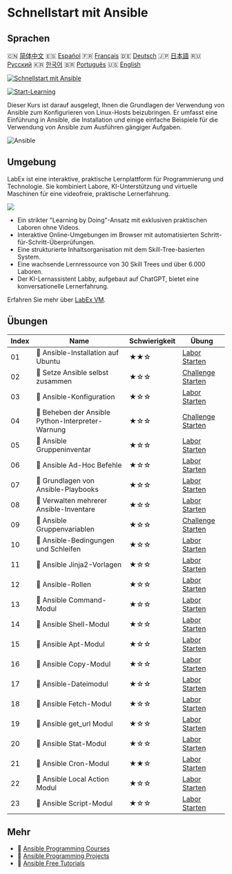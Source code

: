 # Schnellstart mit Ansible

## Sprachen

🇨🇳 [简体中文](README_zh.md) 🇪🇸 [Español](README_es.md) 🇫🇷 [Français](README_fr.md) 🇩🇪 [Deutsch](README_de.md) 🇯🇵 [日本語](README_ja.md) 🇷🇺 [Русский](README_ru.md) 🇰🇷 [한국어](README_ko.md) 🇧🇷 [Português](README_pt.md) 🇺🇸 [English](README.md) 

[![Schnellstart mit Ansible](https://cover-creator.labex.io/quick-start-with-ansible.png?lang=de)](https://labex.io/de/courses/quick-start-with-ansible)

[![Start-Learning](https://img.shields.io/badge/Start-Learning-whitesmoke?style=for-the-badge)](https://labex.io/de/courses/quick-start-with-ansible)

Dieser Kurs ist darauf ausgelegt, Ihnen die Grundlagen der Verwendung von Ansible zum Konfigurieren von Linux-Hosts beizubringen. Er umfasst eine Einführung in Ansible, die Installation und einige einfache Beispiele für die Verwendung von Ansible zum Ausführen gängiger Aufgaben.

![Ansible](https://img.shields.io/badge/Ansible-whitesmoke?style=for-the-badge&logo=ansible)


## Umgebung

LabEx ist eine interaktive, praktische Lernplattform für Programmierung und Technologie. Sie kombiniert Labore, KI-Unterstützung und virtuelle Maschinen für eine videofreie, praktische Lernerfahrung.

![](https://tutorial-screenshot.getvm.io/images/vm-1725247253.png)

- Ein strikter "Learning by Doing"-Ansatz mit exklusiven praktischen Laboren ohne Videos.
- Interaktive Online-Umgebungen im Browser mit automatisierten Schritt-für-Schritt-Überprüfungen.
- Eine strukturierte Inhaltsorganisation mit dem Skill-Tree-basierten System.
- Eine wachsende Lernressource von 30 Skill Trees und über 6.000 Laboren.
- Der KI-Lernassistent Labby, aufgebaut auf ChatGPT, bietet eine konversationelle Lernerfahrung.

Erfahren Sie mehr über [LabEx VM](https://support.labex.io/using-labex/virtual-machine).

## Übungen

|   Index | Name                                              | Schwierigkeit   | Übung                                                                                                                                     |
|---------|---------------------------------------------------|-----------------|-------------------------------------------------------------------------------------------------------------------------------------------|
|      01 | 📖 Ansible-Installation auf Ubuntu                | ★★☆             | <a target='_blank' href='https://labex.io/de/tutorials/ansible-ansible-installation-on-ubuntu-67172'>Labor Starten</a>                    |
|      02 | 🎯 Setze Ansible selbst zusammen                  | ★☆☆             | <a target='_blank' href='https://labex.io/de/tutorials/ansible-setup-ansible-by-yourself-390383'>Challenge Starten</a>                    |
|      03 | 📖 Ansible-Konfiguration                          | ★☆☆             | <a target='_blank' href='https://labex.io/de/tutorials/ansible-ansible-configuration-390437'>Labor Starten</a>                            |
|      04 | 🎯 Beheben der Ansible Python-Interpreter-Warnung | ★☆☆             | <a target='_blank' href='https://labex.io/de/tutorials/ansible-resolving-ansible-python-interpreter-warning-390490'>Challenge Starten</a> |
|      05 | 📖 Ansible Gruppeninventar                        | ★☆☆             | <a target='_blank' href='https://labex.io/de/tutorials/ansible-ansible-groups-inventory-290160'>Labor Starten</a>                         |
|      06 | 📖 Ansible Ad-Hoc Befehle                         | ★☆☆             | <a target='_blank' href='https://labex.io/de/tutorials/ansible-ansible-ad-hoc-commands-390441'>Labor Starten</a>                          |
|      07 | 📖 Grundlagen von Ansible-Playbooks               | ★☆☆             | <a target='_blank' href='https://labex.io/de/tutorials/ansible-ansible-playbook-basics-390426'>Labor Starten</a>                          |
|      08 | 📖 Verwalten mehrerer Ansible-Inventare           | ★☆☆             | <a target='_blank' href='https://labex.io/de/tutorials/ansible-manage-multiple-ansible-inventories-290193'>Labor Starten</a>              |
|      09 | 🎯 Ansible Gruppenvariablen                       | ★☆☆             | <a target='_blank' href='https://labex.io/de/tutorials/ansible-ansible-group-variables-96690'>Challenge Starten</a>                       |
|      10 | 📖 Ansible-Bedingungen und Schleifen              | ★☆☆             | <a target='_blank' href='https://labex.io/de/tutorials/ansible-ansible-conditionals-and-loops-390455'>Labor Starten</a>                   |
|      11 | 📖 Ansible Jinja2-Vorlagen                        | ★☆☆             | <a target='_blank' href='https://labex.io/de/tutorials/ansible-ansible-jinja2-templates-390470'>Labor Starten</a>                         |
|      12 | 📖 Ansible-Rollen                                 | ★☆☆             | <a target='_blank' href='https://labex.io/de/tutorials/ansible-ansible-roles-390467'>Labor Starten</a>                                    |
|      13 | 📖 Ansible Command-Modul                          | ★☆☆             | <a target='_blank' href='https://labex.io/de/tutorials/ansible-ansible-command-module-290161'>Labor Starten</a>                           |
|      14 | 📖 Ansible Shell-Modul                            | ★☆☆             | <a target='_blank' href='https://labex.io/de/tutorials/ansible-ansible-shell-module-289409'>Labor Starten</a>                             |
|      15 | 📖 Ansible Apt-Modul                              | ★☆☆             | <a target='_blank' href='https://labex.io/de/tutorials/ansible-ansible-apt-module-289651'>Labor Starten</a>                               |
|      16 | 📖 Ansible Copy-Modul                             | ★☆☆             | <a target='_blank' href='https://labex.io/de/tutorials/ansible-ansible-copy-module-289653'>Labor Starten</a>                              |
|      17 | 📖 Ansible-Dateimodul                             | ★☆☆             | <a target='_blank' href='https://labex.io/de/tutorials/ansible-ansible-file-module-289654'>Labor Starten</a>                              |
|      18 | 📖 Ansible Fetch-Modul                            | ★☆☆             | <a target='_blank' href='https://labex.io/de/tutorials/ansible-ansible-fetch-module-290159'>Labor Starten</a>                             |
|      19 | 📖 Ansible get_url Modul                          | ★☆☆             | <a target='_blank' href='https://labex.io/de/tutorials/ansible-ansible-get-url-module-290188'>Labor Starten</a>                           |
|      20 | 📖 Ansible Stat-Modul                             | ★☆☆             | <a target='_blank' href='https://labex.io/de/tutorials/ansible-ansible-stat-module-290192'>Labor Starten</a>                              |
|      21 | 📖 Ansible Cron-Modul                             | ★★☆             | <a target='_blank' href='https://labex.io/de/tutorials/ansible-ansible-cron-module-290157'>Labor Starten</a>                              |
|      22 | 📖 Ansible Local Action Modul                     | ★☆☆             | <a target='_blank' href='https://labex.io/de/tutorials/ansible-ansible-local-action-module-290189'>Labor Starten</a>                      |
|      23 | 📖 Ansible Script-Modul                           | ★☆☆             | <a target='_blank' href='https://labex.io/de/tutorials/ansible-ansible-script-module-289411'>Labor Starten</a>                            |

## Mehr

- 🔗 [Ansible Programming Courses](https://github.com/labex-labs/awesome-programming-courses)
- 🔗 [Ansible Programming Projects](https://github.com/labex-labs/awesome-programming-projects)
- 🔗 [Ansible Free Tutorials](https://github.com/labex-labs/ansible-free-tutorials)

